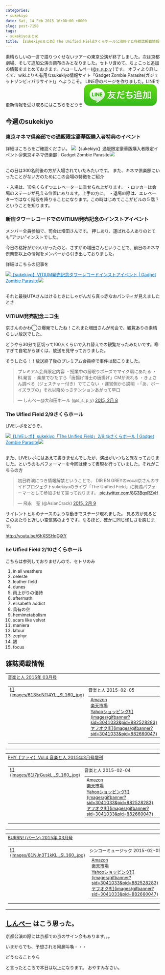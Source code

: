 ```yaml
---
categories:
- sukekiyo
date: Sat, 14 Feb 2015 16:00:00 +0000
slug: post-7158
tags:
- sukekiyoまとめ
title: 【sukekiyoまとめ】The Unified Fieldさくらホール公演終了と各雑誌掲載情報
---
```


素晴らしいの一言で語りつくせないツアーの東京公演が終了しました。次は京都劇場、そして追加公演の調布のみとなりました。セトリ含めて、ちょこっと追加の情報をまとめておきます。<!--more-->ハローしんぺー(<a href="https://twitter.com/s_s_p_y" target="_blank">@s_s_p_y</a> )です。
オフィより詳しくて、wikiよりも有用なsukekiyo情報サイト「Gadget Zombie Parasite(ガジェットゾンビィパラサイト)」へようこそ。
LINE@のページを作りました。LINEで更新情報を受け取るにはこちらをどうぞ
<a href="http://line.me/ti/p/%40gjl0117j">![](images/addfriends_ja.png)</a>


<h2>今週のsukekiyo</h2>

<h3>東京キネマ倶楽部での通販限定豪華版購入者特典のイベント</h3>

詳細はこちらをご確認ください。
![](images/)【sukekiyo】通販限定豪華版購入者限定イベント＠東京キネマ倶楽部 | Gadget Zombie Parasite<a href="http://b.hatena.ne.jp/entry/https://www.warawareotoko.com/2015/02/08/post-7125/" target="_blank">![](images/)</a><br style="clear:both;" /><br>

この日は300名前後の方が入場されていたみたいです。
また、キネマ倶楽部にいったことがない方のためにこの会場の特徴をご紹介

・入場は、10名くらずつエレベーターに乗せられ上がります。
・ロッカーは会場のステージが見える位置にあります。上手の方に。
・退場の際は、エレベーターではなく階段を降りることになります。この時はじめてここがビルの５階？ということを知ります。

<h3>新宿タワーレコードでのVITIUM発売記念のインストアイベント</h3>

メンバー全員参加で、司会は増田さんです。
押しあり、運ばれる人ありのとても”アツい”インストでした。

今日の格好がかわいかったのと、さすがの増田さんということで、前日のキネマ倶楽部以上の情報をメンバーから引き出しておりました。

詳細はこちらの記事を

<a href="https://www.warawareotoko.com/2015/02/09/post-7137/" target="_blank">![](images/)</a><a style="color:#0070C5;" href="https://www.warawareotoko.com/2015/02/09/post-7137/" target="_blank">【sukekiyo】VITIUM発売記念タワーレコードインストアイベント | Gadget Zombie Parasite</a><a href="http://b.hatena.ne.jp/entry/https://www.warawareotoko.com/2015/02/09/post-7137/" target="_blank">![](images/)</a><br style="clear:both;" /><br>


それと最後UTAさんはけるときにしゃがんだら真っ赤なおパンティが見えましたとさ


<h3>VITIUM発売記念ニコ生</h3>

京さんのかわ◯さ爆発でしたね！これまた増田さんが司会で、観覧ありの素晴らしい放送でした。

どうやら30分で区切って100人くらいで入れ替えでの観覧だったみたいです。寒すぎて自宅からぼくは、放送を見守っておりました。

そうしたら！！放送終了後のプレミアム会員枠で事件は起こりました。

<blockquote class="twitter-tweet" lang="ja"><p>プレミアム会員限定内容&#10;・授業中の居眠りポーズでマイク肩にあたる&#10;・BL発言&#10;・楽屋でひたすら「唐揚げ博士の唐揚げ」CMが流れる&#10;・きょさん調べる（ジェスチャー付き）でてこない&#10;・運営側から説明&#10;・「あ、ボーイズラブの」それ以降めっさテンションあがって早口</p>&mdash; しんぺー@大和田ホール (@s_s_p_y) <a href="https://twitter.com/s_s_p_y/status/564383317831593984">2015, 2月 8</a></blockquote> <script async src="//platform.twitter.com/widgets.js" charset="utf-8"></script>


<h3>The UIfied Field 2/9さくらホール</h3>

LIVEレポをどうぞ。

<a href="https://www.warawareotoko.com/2015/02/10/post-7144/" target="_blank">![](images/)</a><a style="color:#0070C5;" href="https://www.warawareotoko.com/2015/02/10/post-7144/" target="_blank">【LIVEレポ】sukekiyo「The Unified Field」2/9 @さくらホール | Gadget Zombie Parasite</a><a href="http://b.hatena.ne.jp/entry/https://www.warawareotoko.com/2015/02/10/post-7144/" target="_blank">![](images/)</a><br style="clear:both;" /><br>


また、LIVEレポにはあえて書きませんでしたが、演出がいつもと異なっておりました。というのもパフォーマーを今回は使って表現を行っていました。それがこちらの方

<blockquote class="twitter-tweet" lang="ja"><p>初日終演につき情報解禁ということで、&#10;DIR EN GREYのvocal京さんのサイドプロジェクトsukekiyoのライヴ「The Unified Field」に舞踏パフォーマーとして参加させて貰っております。 <a href="http://t.co/8G3BqxRZvH">pic.twitter.com/8G3BqxRZvH</a></p>&mdash; 飛永　聖 (@AsianCrack) <a href="https://twitter.com/AsianCrack/status/564772005707137025">2015, 2月 9</a></blockquote>
<script async src="//platform.twitter.com/widgets.js" charset="utf-8"></script>

サイレントヒルのナースのような動きでステージ現れました。
見る方が見るとこのあたりと近しい空気感のようです。なるほど、確かに同じ怪しさを感じます。

http://youtu.be/6hXSSHqGjXY


<h3>he UIfied Field 2/10さくらホール</h3>

こちらは参列しておりませんので、セトリのみ

1. in all weathers
2. celeste
3. leather field
4. dunes
5. 雨上がりの優詩
6. aftermath
7. elisabeth addict
8. 烏有の空
9. hemimetabolism
10. scars like velvet
11. maniera
12. latour
13. zephyr
14. 鵠
15. focus


<h2>雑誌掲載情報</h2>

<table  border="0" cellpadding="5" style="border:none"><tr><td style="border:none;text-align:left"><a href="http://www.amazon.co.jp/exec/obidos/ASIN/B00S5TLS40/warawareotoko-22/ref=nosim/" rel="nofollow" target="_blank" target="_top">音楽と人 2015年 03月号</a></td></tr><tr><td style="border:none"><table  border="0" cellpadding="0" style="border:none"><tr><td valign="top" style="border:none"><a href="http://www.amazon.co.jp/exec/obidos/ASIN/B00S5TLS40/warawareotoko-22/ref=nosim/" rel="nofollow" target="_blank" target="_top">![](images/6135cNTl4YL._SL160_.jpg)</a></td><td valign="top" style="border:none;text-align:left"><div class="kaerebalink-detail" style="margin-bottom:5px;"> 音楽と人 2015-02-05</div><table style="border:none;margin-top:10px"><tr><td style="border:none;text-align:left;"><div class="shoplinkamazon" style="margin-right:5px"><a href="http://www.amazon.co.jp/gp/search?keywords=%89%B9%8Ay%82%C6%90l&__mk_ja_JP=%83J%83%5E%83J%83i&tag=warawareotoko-22" rel="nofollow" target="_blank" title="アマゾン" >Amazon</a></div><div class="shoplinkrakuten" style="margin-right:5px"><a href="http://hb.afl.rakuten.co.jp/hgc/0f6e221b.2eb9748a.0f6e221c.35cc1e84/?pc=http%3A%2F%2Fsearch.rakuten.co.jp%2Fsearch%2Fmall%2F%25E9%259F%25B3%25E6%25A5%25BD%25E3%2581%25A8%25E4%25BA%25BA%2F-%2Ff.1-p.1-s.1-sf.0-st.A-v.2%3Fx%3D0%26scid%3Daf_ich_link_urltxt%26m%3Dhttp%3A%2F%2Fm.rakuten.co.jp%2F" rel="nofollow" target="_blank" title="楽天市場" >楽天市場</a></div><div class="shoplinkyahoo" style="margin-right:5px"><a href="http://ck.jp.ap.valuecommerce.com/servlet/referral?sid=3041033&pid=882528283&vc_url=http%3A%2F%2Fshopping.search.yahoo.co.jp%2Fsearch%3FuIv%3Don%26ei%3DUTF-8%26tab_ex%3Dcommerce%26slider%3D0%26va%3D%25E9%259F%25B3%25E6%25A5%25BD%25E3%2581%25A8%25E4%25BA%25BA" rel="nofollow"  target="_blank" title="Yahooショッピング" >Yahooショッピング![](images/gifbanner?sid=3041033&pid=882528283)</a></div><div class="shoplinkyahooAuc" style="margin-right:5px"><a href="http://ck.jp.ap.valuecommerce.com/servlet/referral?sid=3041033&pid=882660047&vc_url=http%3A%2F%2Fauctions.search.yahoo.co.jp%2Fsearch%3Fvo%3D%26ve%3D%26auccat%3D0%26aucminprice%3D%26aucmaxprice%3D%26aucmin_bidorbuy_price%3D%26aucmax_bidorbuy_price%3D%26loc_cd%3D0%26abatch%3D0%26istatus%3D0%26filtered%3D1%26ei%3DUTF-8%26tab_ex%3Dcommerce%26va%3D%25E9%259F%25B3%25E6%25A5%25BD%25E3%2581%25A8%25E4%25BA%25BA" rel="nofollow"  target="_blank" title="ヤフオク!" >ヤフオク!![](images/gifbanner?sid=3041033&pid=882660047)</a></div></td><td style="vertical-align:bottom;padding-left:10px;font-size:x-small;border:none">by <a href="http://kaereba.com" rel="nofollow" target="_blank">カエレバ</a></td></tr></table></font></td></tr></table></td></tr></table>

<table  border="0" cellpadding="5" style="border:none"><tr><td style="border:none;text-align:left"><a href="http://www.amazon.co.jp/exec/obidos/ASIN/B00S5TK2J2/warawareotoko-22/ref=nosim/" rel="nofollow" target="_blank" target="_top">PHY【ファイ】Vol.4 音楽と人 2015年3月号増刊</a></td></tr><tr><td style="border:none"><table  border="0" cellpadding="0" style="border:none"><tr><td valign="top" style="border:none"><a href="http://www.amazon.co.jp/exec/obidos/ASIN/B00S5TK2J2/warawareotoko-22/ref=nosim/" rel="nofollow" target="_blank" target="_top">![](images/61l7jrGuskL._SL160_.jpg)</a></td><td valign="top" style="border:none;text-align:left"><div class="kaerebalink-detail" style="margin-bottom:5px;"> 音楽と人 2015-02-04</div><table style="border:none;margin-top:10px"><tr><td style="border:none;text-align:left;"><div class="shoplinkamazon" style="margin-right:5px"><a href="http://www.amazon.co.jp/gp/search?keywords=%89%B9%8Ay%82%C6%90l&__mk_ja_JP=%83J%83%5E%83J%83i&tag=warawareotoko-22" rel="nofollow" target="_blank" title="アマゾン" >Amazon</a></div><div class="shoplinkrakuten" style="margin-right:5px"><a href="http://hb.afl.rakuten.co.jp/hgc/0f6e221b.2eb9748a.0f6e221c.35cc1e84/?pc=http%3A%2F%2Fsearch.rakuten.co.jp%2Fsearch%2Fmall%2F%25E9%259F%25B3%25E6%25A5%25BD%25E3%2581%25A8%25E4%25BA%25BA%2F-%2Ff.1-p.1-s.1-sf.0-st.A-v.2%3Fx%3D0%26scid%3Daf_ich_link_urltxt%26m%3Dhttp%3A%2F%2Fm.rakuten.co.jp%2F" rel="nofollow" target="_blank" title="楽天市場" >楽天市場</a></div><div class="shoplinkyahoo" style="margin-right:5px"><a href="http://ck.jp.ap.valuecommerce.com/servlet/referral?sid=3041033&pid=882528283&vc_url=http%3A%2F%2Fshopping.search.yahoo.co.jp%2Fsearch%3FuIv%3Don%26ei%3DUTF-8%26tab_ex%3Dcommerce%26slider%3D0%26va%3D%25E9%259F%25B3%25E6%25A5%25BD%25E3%2581%25A8%25E4%25BA%25BA" rel="nofollow"  target="_blank" title="Yahooショッピング" >Yahooショッピング![](images/gifbanner?sid=3041033&pid=882528283)</a></div><div class="shoplinkyahooAuc" style="margin-right:5px"><a href="http://ck.jp.ap.valuecommerce.com/servlet/referral?sid=3041033&pid=882660047&vc_url=http%3A%2F%2Fauctions.search.yahoo.co.jp%2Fsearch%3Fvo%3D%26ve%3D%26auccat%3D0%26aucminprice%3D%26aucmaxprice%3D%26aucmin_bidorbuy_price%3D%26aucmax_bidorbuy_price%3D%26loc_cd%3D0%26abatch%3D0%26istatus%3D0%26filtered%3D1%26ei%3DUTF-8%26tab_ex%3Dcommerce%26va%3D%25E9%259F%25B3%25E6%25A5%25BD%25E3%2581%25A8%25E4%25BA%25BA" rel="nofollow"  target="_blank" title="ヤフオク!" >ヤフオク!![](images/gifbanner?sid=3041033&pid=882660047)</a></div></td><td style="vertical-align:bottom;padding-left:10px;font-size:x-small;border:none">by <a href="http://kaereba.com" rel="nofollow" target="_blank">カエレバ</a></td></tr></table></font></td></tr></table></td></tr></table>


<table  border="0" cellpadding="5" style="border:none"><tr><td style="border:none;text-align:left"><a href="http://www.amazon.co.jp/exec/obidos/ASIN/B00S5TN14U/warawareotoko-22/ref=nosim/" rel="nofollow" target="_blank" target="_top">BURRN! (バーン) 2015年 03月号</a></td></tr><tr><td style="border:none"><table  border="0" cellpadding="0" style="border:none"><tr><td valign="top" style="border:none"><a href="http://www.amazon.co.jp/exec/obidos/ASIN/B00S5TN14U/warawareotoko-22/ref=nosim/" rel="nofollow" target="_blank" target="_top">![](images/61NJn3T1kKL._SL160_.jpg)</a></td><td valign="top" style="border:none;text-align:left"><div class="kaerebalink-detail" style="margin-bottom:5px;"> シンコーミュージック 2015-02-05</div><table style="border:none;margin-top:10px"><tr><td style="border:none;text-align:left;"><div class="shoplinkamazon" style="margin-right:5px"><a href="http://www.amazon.co.jp/gp/search?keywords=BURN&__mk_ja_JP=%83J%83%5E%83J%83i&tag=warawareotoko-22" rel="nofollow" target="_blank" title="アマゾン" >Amazon</a></div><div class="shoplinkrakuten" style="margin-right:5px"><a href="http://hb.afl.rakuten.co.jp/hgc/0f6e221b.2eb9748a.0f6e221c.35cc1e84/?pc=http%3A%2F%2Fsearch.rakuten.co.jp%2Fsearch%2Fmall%2FBURN%2F-%2Ff.1-p.1-s.1-sf.0-st.A-v.2%3Fx%3D0%26scid%3Daf_ich_link_urltxt%26m%3Dhttp%3A%2F%2Fm.rakuten.co.jp%2F" rel="nofollow" target="_blank" title="楽天市場" >楽天市場</a></div><div class="shoplinkyahoo" style="margin-right:5px"><a href="http://ck.jp.ap.valuecommerce.com/servlet/referral?sid=3041033&pid=882528283&vc_url=http%3A%2F%2Fshopping.search.yahoo.co.jp%2Fsearch%3FuIv%3Don%26ei%3DUTF-8%26tab_ex%3Dcommerce%26slider%3D0%26va%3DBURN" rel="nofollow"  target="_blank" title="Yahooショッピング" >Yahooショッピング![](images/gifbanner?sid=3041033&pid=882528283)</a></div><div class="shoplinkyahooAuc" style="margin-right:5px"><a href="http://ck.jp.ap.valuecommerce.com/servlet/referral?sid=3041033&pid=882660047&vc_url=http%3A%2F%2Fauctions.search.yahoo.co.jp%2Fsearch%3Fvo%3D%26ve%3D%26auccat%3D0%26aucminprice%3D%26aucmaxprice%3D%26aucmin_bidorbuy_price%3D%26aucmax_bidorbuy_price%3D%26loc_cd%3D0%26abatch%3D0%26istatus%3D0%26filtered%3D1%26ei%3DUTF-8%26tab_ex%3Dcommerce%26va%3DBURN" rel="nofollow"  target="_blank" title="ヤフオク!" >ヤフオク!![](images/gifbanner?sid=3041033&pid=882660047)</a></div></td><td style="vertical-align:bottom;padding-left:10px;font-size:x-small;border:none">by <a href="http://kaereba.com" rel="nofollow" target="_blank">カエレバ</a></td></tr></table></font></td></tr></table></td></tr></table>

<h2><a href="https://twitter.com/s_s_p_y" target="_blank">しんぺー</a> はこう思った。</h2>

京都公演の際には京都での京のサイン会もあります。。。

いまからでも、予想される阿鼻叫喚・・・

どうなることやら

と言ったところで本日は以上になります。
おやすみなさい。